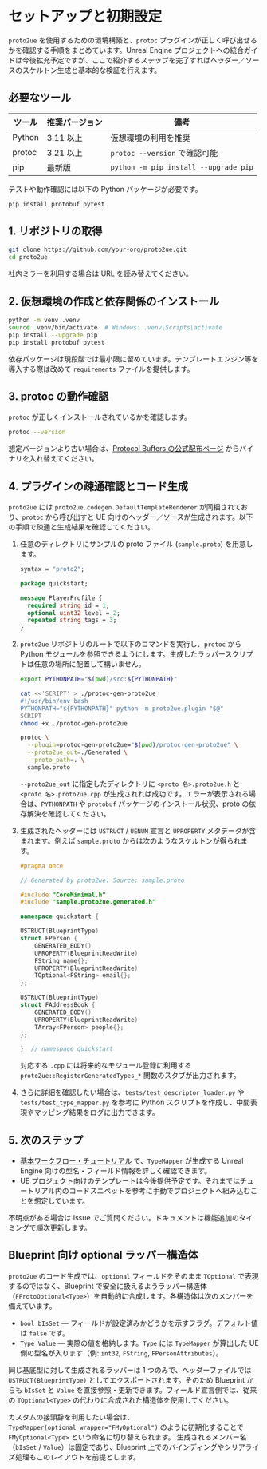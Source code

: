 # セットアップと初期設定

`proto2ue` を使用するための環境構築と、`protoc` プラグインが正しく呼び出せるかを確認する手順をまとめています。Unreal Engine プロジェクトへの統合ガイドは今後拡充予定ですが、ここで紹介するステップを完了すればヘッダー／ソースのスケルトン生成と基本的な検証を行えます。

## 必要なツール

| ツール | 推奨バージョン | 備考 |
| ------ | -------------- | ---- |
| Python | 3.11 以上 | 仮想環境の利用を推奨 |
| protoc | 3.21 以上 | `protoc --version` で確認可能 |
| pip    | 最新版        | `python -m pip install --upgrade pip` |

テストや動作確認には以下の Python パッケージが必要です。

```bash
pip install protobuf pytest
```

## 1. リポジトリの取得

```bash
git clone https://github.com/your-org/proto2ue.git
cd proto2ue
```

社内ミラーを利用する場合は URL を読み替えてください。

## 2. 仮想環境の作成と依存関係のインストール

```bash
python -m venv .venv
source .venv/bin/activate  # Windows: .venv\Scripts\activate
pip install --upgrade pip
pip install protobuf pytest
```

依存パッケージは現段階では最小限に留めています。テンプレートエンジン等を導入する際は改めて `requirements` ファイルを提供します。

## 3. protoc の動作確認

`protoc` が正しくインストールされているかを確認します。

```bash
protoc --version
```

想定バージョンより古い場合は、[Protocol Buffers の公式配布ページ](https://github.com/protocolbuffers/protobuf/releases) からバイナリを入れ替えてください。

## 4. プラグインの疎通確認とコード生成

`proto2ue` には `proto2ue.codegen.DefaultTemplateRenderer` が同梱されており、`protoc` から呼び出すと UE 向けのヘッダー／ソースが生成されます。以下の手順で疎通と生成結果を確認してください。

1. 任意のディレクトリにサンプルの proto ファイル (`sample.proto`) を用意します。

   ```proto
   syntax = "proto2";

   package quickstart;

   message PlayerProfile {
     required string id = 1;
     optional uint32 level = 2;
     repeated string tags = 3;
   }
   ```

2. `proto2ue` リポジトリのルートで以下のコマンドを実行し、`protoc` から Python モジュールを参照できるようにします。生成したラッパースクリプトは任意の場所に配置して構いません。

   ```bash
   export PYTHONPATH="$(pwd)/src:${PYTHONPATH}"

   cat <<'SCRIPT' > ./protoc-gen-proto2ue
   #!/usr/bin/env bash
   PYTHONPATH="${PYTHONPATH}" python -m proto2ue.plugin "$@"
   SCRIPT
   chmod +x ./protoc-gen-proto2ue

   protoc \
     --plugin=protoc-gen-proto2ue="$(pwd)/protoc-gen-proto2ue" \
     --proto2ue_out=./Generated \
     --proto_path=. \
     sample.proto
   ```

   `--proto2ue_out` に指定したディレクトリに `<proto 名>.proto2ue.h` と `<proto 名>.proto2ue.cpp` が生成されれば成功です。エラーが表示される場合は、`PYTHONPATH` や `protobuf` パッケージのインストール状況、proto の依存解決を確認してください。

3. 生成されたヘッダーには `USTRUCT` / `UENUM` 宣言と `UPROPERTY` メタデータが含まれます。例えば `sample.proto` からは次のようなスケルトンが得られます。

   ```cpp
   #pragma once

   // Generated by proto2ue. Source: sample.proto

   #include "CoreMinimal.h"
   #include "sample.proto2ue.generated.h"

   namespace quickstart {

   USTRUCT(BlueprintType)
   struct FPerson {
       GENERATED_BODY()
       UPROPERTY(BlueprintReadWrite)
       FString name{};
       UPROPERTY(BlueprintReadWrite)
       TOptional<FString> email{};
   };

   USTRUCT(BlueprintType)
   struct FAddressBook {
       GENERATED_BODY()
       UPROPERTY(BlueprintReadWrite)
       TArray<FPerson> people{};
   };

   }  // namespace quickstart
   ```

   対応する `.cpp` には将来的なモジュール登録に利用する `proto2ue::RegisterGeneratedTypes_*` 関数のスタブが出力されます。

4. さらに詳細を確認したい場合は、`tests/test_descriptor_loader.py` や `tests/test_type_mapper.py` を参考に Python スクリプトを作成し、中間表現やマッピング結果をログに出力できます。

## 5. 次のステップ

- [基本ワークフロー・チュートリアル](tutorials/basic-workflow.md) で、`TypeMapper` が生成する Unreal Engine 向けの型名・フィールド情報を詳しく確認できます。
- UE プロジェクト向けのテンプレートは今後提供予定です。それまではチュートリアル内のコードスニペットを参考に手動でプロジェクトへ組み込むことを想定しています。

不明点がある場合は Issue でご質問ください。ドキュメントは機能追加のタイミングで順次更新します。

## Blueprint 向け optional ラッパー構造体

`proto2ue` のコード生成では、`optional` フィールドをそのまま `TOptional` で表現するのではなく、Blueprint で安全に扱えるようラッパー構造体
（`FProtoOptional<Type>`）を自動的に合成します。各構造体は次のメンバーを備えています。

- `bool bIsSet` — フィールドが設定済みかどうかを示すフラグ。デフォルト値は `false` です。
- `Type Value` — 実際の値を格納します。`Type` には `TypeMapper` が算出した UE 側の型名が入ります（例: `int32`, `FString`, `FPersonAttributes`）。

同じ基底型に対して生成されるラッパーは 1 つのみで、ヘッダーファイルでは `USTRUCT(BlueprintType)` としてエクスポートされます。そのため Blueprint
からも `bIsSet` と `Value` を直接参照・更新できます。フィールド宣言側では、従来の `TOptional<Type>` の代わりに合成された構造体を使用してください。

カスタムの接頭辞を利用したい場合は、`TypeMapper(optional_wrapper="FMyOptional")` のように初期化することで `FMyOptional<Type>` という命名に切り替えられます。
生成されるメンバー名（`bIsSet` / `Value`）は固定であり、Blueprint 上でのバインディングやシリアライズ処理もこのレイアウトを前提とします。
